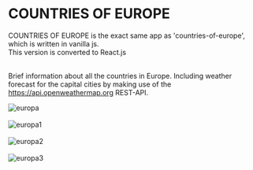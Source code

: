 <h1>COUNTRIES OF EUROPE</h1>

COUNTRIES OF EUROPE is the exact same app as 'countries-of-europe', which is written in vanilla js.<br>
This version is converted to React.js<br><br>

Brief information about all the countries in Europe.
Including weather forecast for the capital cities by making use of the https://api.openweathermap.org REST-API.

![europa](https://user-images.githubusercontent.com/38325801/146386499-f52f55e7-cb04-48ee-a5cc-43091a80dffa.png)<br><br>
![europa1](https://user-images.githubusercontent.com/38325801/146386888-2c0e7406-1fac-464f-a961-57b72597e83a.png)<br><br>
![europa2](https://user-images.githubusercontent.com/38325801/146386901-a6964a8c-ff3a-4067-b0e8-1b61c7563518.png)<br><br>
![europa3](https://user-images.githubusercontent.com/38325801/146385056-2363127e-5438-4afe-b5c2-a776bc5cccb2.png)<br><br>



